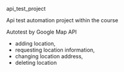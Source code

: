 api_test_project

Api test automation project within the course

Autotest by Google Map API

 - adding location,  
 - requesting location information, 
 - changing location address,
 - deleting location